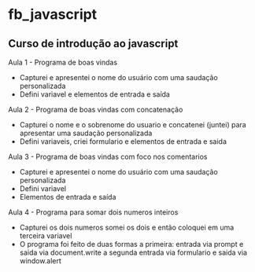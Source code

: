 # fb_javascript
## Curso de introdução ao javascript 
Aula 1 - Programa de boas vindas
- Capturei e apresentei o nome do usuário com uma saudação personalizada
- Defini variavel e elementos de entrada e saída 

Aula 2 - Programa de boas vindas com concatenação
- Capturei o nome e o sobrenome do usuario e concatenei (juntei) para apresentar uma saudação personalizada
- Defini variaveis, criei formulario e elementos de entrada e saida 

Aula 3 - Programa de boas vindas com foco nos comentarios
- Capturei e apresentei o nome do usuário com uma saudação personalizada
- Defini variavel 
- Elementos de entrada e saída

Aula 4 - Programa para somar dois numeros inteiros 
- Capturei os dois numeros somei os dois e então coloquei em uma terceira variavel
- O programa foi feito de duas formas a primeira: entrada via prompt e saida via document.write a segunda
  entrada via formulario e saida via window.alert

